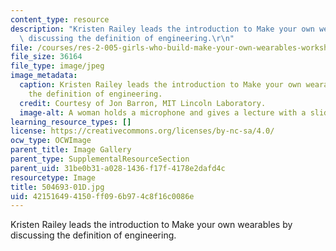 ```yaml
---
content_type: resource
description: "Kristen Railey leads the introduction to Make your own wearables by\
  \ discussing the definition of engineering.\r\n"
file: /courses/res-2-005-girls-who-build-make-your-own-wearables-workshop-spring-2015/421516494150ff096b974c8f16c0086e_504693-01D.jpg
file_size: 36164
file_type: image/jpeg
image_metadata:
  caption: Kristen Railey leads the introduction to Make your own wearables by discussing
    the definition of engineering.
  credit: Courtesy of Jon Barron, MIT Lincoln Laboratory.
  image-alt: A woman holds a microphone and gives a lecture with a slide show.
learning_resource_types: []
license: https://creativecommons.org/licenses/by-nc-sa/4.0/
ocw_type: OCWImage
parent_title: Image Gallery
parent_type: SupplementalResourceSection
parent_uid: 31be0b31-a028-1436-f17f-4178e2dafd4c
resourcetype: Image
title: 504693-01D.jpg
uid: 42151649-4150-ff09-6b97-4c8f16c0086e
---
```

Kristen Railey leads the introduction to Make your own wearables by discussing the definition of engineering.
